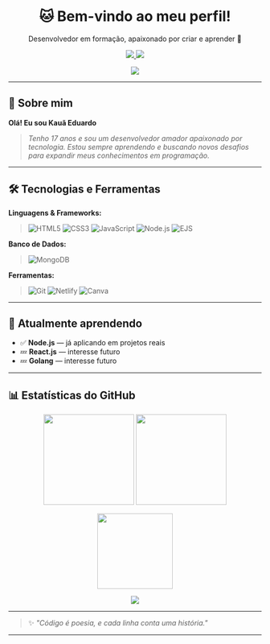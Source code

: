 <h1 align="center">🐱 Bem-vindo ao meu perfil!</h1>
<p align="center">Desenvolvedor em formação, apaixonado por criar e aprender 🚀</p>

<p align="center">
  <a href="mailto:kaua.eduardo.dev@gmail.com">
    <img src="https://img.shields.io/badge/Gmail-D14836?style=for-the-badge&logo=gmail&logoColor=white" />
  </a>
  <a href="https://discord.com/users/1329849426675499010">
    <img src="https://img.shields.io/badge/Discord-7289DA?style=for-the-badge&logo=discord&logoColor=white" />
  </a>
</p>

<p align="center">
  <img src="https://komarev.com/ghpvc/?username=Kauzxx00&color=blueviolet&style=flat" />
</p>

---

## 👋 Sobre mim

**Olá! Eu sou Kauã Eduardo**  
> *Tenho 17 anos e sou um desenvolvedor amador apaixonado por tecnologia. Estou sempre aprendendo e buscando novos desafios para expandir meus conhecimentos em programação.*

---

## 🛠️ Tecnologias e Ferramentas

**Linguagens & Frameworks:**  
> ![HTML5](https://img.shields.io/badge/HTML5-E34F26?style=for-the-badge&logo=html5&logoColor=white)
![CSS3](https://img.shields.io/badge/CSS3-1572B6?style=for-the-badge&logo=css3&logoColor=white)
![JavaScript](https://img.shields.io/badge/JavaScript-F7DF1E?style=for-the-badge&logo=javascript&logoColor=black)
![Node.js](https://img.shields.io/badge/Node.js-339933?style=for-the-badge&logo=nodedotjs&logoColor=white)
![EJS](https://img.shields.io/badge/EJS-B4CA65?style=for-the-badge&logo=ejs&logoColor=black)

**Banco de Dados:**  
> ![MongoDB](https://img.shields.io/badge/MongoDB-47A248?style=for-the-badge&logo=mongodb&logoColor=white)

**Ferramentas:**  
> ![Git](https://img.shields.io/badge/Git-F05032?style=for-the-badge&logo=git&logoColor=white)
![Netlify](https://img.shields.io/badge/Netlify-00C7B7?style=for-the-badge&logo=netlify&logoColor=white)
![Canva](https://img.shields.io/badge/Canva-00C4CC?style=for-the-badge&logo=canva&logoColor=white)

---

## 🌱 Atualmente aprendendo

- ✅ **Node.js** — já aplicando em projetos reais
- 💤 **React.js** — interesse futuro
- 💤 **Golang** — interesse futuro

---

## 📊 Estatísticas do GitHub

<p align="center">
  <img height="180em" src="https://github-readme-stats.vercel.app/api?username=Kauzxx00&show_icons=true&theme=tokyonight&include_all_commits=true&count_private=true"/>
  <img height="180em" src="https://github-readme-stats.vercel.app/api/top-langs/?username=Kauzxx00&layout=compact&langs_count=7&theme=tokyonight"/>
</p>

<p align="center">
  <img height="150em" src="https://github-readme-streak-stats.herokuapp.com/?user=Kauzxx00&theme=tokyonight"/>
</p>

<p align="center">
  <img src="https://github-profile-trophy.vercel.app/?username=Kauzxx00&theme=tokyonight&no-frame=true&no-bg=true&margin-w=4&row=2&column=4"/>
</p>

---

> ✨ *"Código é poesia, e cada linha conta uma história."*

---
